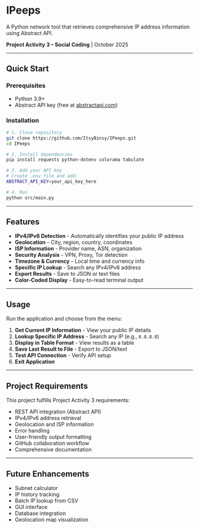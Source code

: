 # IPeeps

A Python network tool that retrieves comprehensive IP address information using Abstract API.

**Project Activity 3 – Social Coding** | October 2025

---

## Quick Start

### Prerequisites
- Python 3.9+
- Abstract API key (free at [abstractapi.com](https://www.abstractapi.com/))

### Installation

```bash
# 1. Clone repository
git clone https://github.com/ItsyBinsy/IPeeps.git
cd IPeeps

# 2. Install dependencies
pip install requests python-dotenv colorama tabulate

# 3. Add your API key
# Create .env file and add:
ABSTRACT_API_KEY=your_api_key_here

# 4. Run
python src/main.py
```

---

## Features

- **IPv4/IPv6 Detection** - Automatically identifies your public IP address
- **Geolocation** - City, region, country, coordinates
- **ISP Information** - Provider name, ASN, organization
- **Security Analysis** - VPN, Proxy, Tor detection
- **Timezone & Currency** - Local time and currency info
- **Specific IP Lookup** - Search any IPv4/IPv6 address
- **Export Results** - Save to JSON or text files
- **Color-Coded Display** - Easy-to-read terminal output

---

## Usage

Run the application and choose from the menu:

1. **Get Current IP Information** - View your public IP details
2. **Lookup Specific IP Address** - Search any IP (e.g., `8.8.8.8`)
3. **Display in Table Format** - View results as a table
4. **Save Last Result to File** - Export to JSON/text
5. **Test API Connection** - Verify API setup
6. **Exit Application**

---

## Project Requirements

This project fulfills Project Activity 3 requirements:
- REST API integration (Abstract API)
- IPv4/IPv6 address retrieval
- Geolocation and ISP information
- Error handling
- User-friendly output formatting
- GitHub collaboration workflow
- Comprehensive documentation

---

## Future Enhancements

- Subnet calculator
- IP history tracking
- Batch IP lookup from CSV
- GUI interface
- Database integration
- Geolocation map visualization
